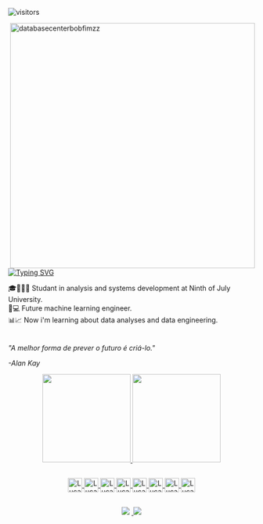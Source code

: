  ![visitors](https://visitor-badge.glitch.me/badge?page_id=https://github.com/lucasbonfimzz)

<img src="https://i.imgur.com/g8EYT2N.png" in-width="400px" max-width="450px" width="500px" align="right" alt="databasecenterbobfimzz">


[![Typing SVG](https://readme-typing-svg.demolab.com/?lines=HI+I'M+LUCAS+BONFIM)](https://git.io/typing-svg)
 
🎓👨🏽‍🎓 Studant in analysis and systems development at Ninth of July University.<br>
🤖💻 Future machine learning engineer.<br>
📊📈 Now i'm learning about data analyses and data engineering.
<br>
<br>
<br>
<i>"A melhor forma de prever o futuro é criá-lo."

-Alan Kay</i>

 
<div align="center">
  <a href="https://github.com/BonfimLucas">
  <img height="180em" src="https://github-readme-stats.vercel.app/api?username=BonfimLucas&show_icons=true&theme=algolia"/>
  <img height="180em" src="https://github-readme-stats.vercel.app/api/top-langs/?username=BonfimLucas&layout=compact&langs_count=7&theme=algolia"/>
</div>
  
  ##
    
  <div align="center">
  <img align="center" alt="Lucas-ICON" height="29" width="29" src="https://www.svgrepo.com/show/331553/python-package-index.svg" />
  <img align="center" alt="Lucas-NUMPY" height="29" width="29" src="https://cdn.jsdelivr.net/gh/devicons/devicon/icons/numpy/numpy-original.svg" />
   <img align="center" alt="Lucas-ICON" height="29" width="29"  src="https://cdn.jsdelivr.net/gh/devicons/devicon/icons/java/java-original.svg" />
  <img align="center" alt="Lucas-ICON" height="29" width="29" src="https://cdn.jsdelivr.net/gh/devicons/devicon/icons/mysql/mysql-original.svg" />
   <img align="center" alt="Lucas-RSTUDIO" height="29" width="29"   src="https://cdn.jsdelivr.net/gh/devicons/devicon/icons/rstudio/rstudio-original.svg" />
  <img align="center" alt="Lucas-PANDAS" height="29" width="29" src="https://cdn.jsdelivr.net/gh/devicons/devicon/icons/pandas/pandas-original.svg" />
  <img align="center" alt="Lucas-ICON" height="29" width="29" src="https://cdn.jsdelivr.net/gh/devicons/devicon/icons/jupyter/jupyter-original-wordmark.svg" />
  <img align="center" alt="Lucas-ICON" height="29" width="29" src="https://cdn.jsdelivr.net/gh/devicons/devicon/icons/amazonwebservices/amazonwebservices-original.svg" />
   
    
  
    
  </div>
  
  ##
    
  <div align="center">
   <a href="https://www.instagram.com/lucasbonfimzz/" target="_blank"><img src="https://img.shields.io/badge/-Instagram-%23E4405F?style=for-the-badge&logo=instagram&logoColor=white" target="_blank"></a>
    <a href="https://www.linkedin.com/in/lucas-bonfim-8a29b922b/" target="_blanck"><img scr="https://img.shields.io/badge/LinkedIn-0077B5?style=for-the-badge&logo=linkedin&logoColor=white"</a>  
      <a href="https://www.linkedin.com/in/lucas-bonfim-8a29b922b/" target="_blank"><img src="https://img.shields.io/badge/LinkedIn-0077B5?style=for-the-badge&logo=linkedin&logoColor=white" target="_blank"></a>
    
  </div>

 
